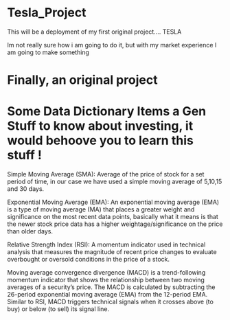 # Tesla_Project


This will be a deployment of my first original project.... TESLA


Im not really sure how i am going to do it, but with my market experience I am going to make something 



# Finally, an original project



# Some Data Dictionary Items a Gen Stuff to know about investing, it would behoove you to learn this stuff !

Simple Moving Average (SMA): Average of the price of stock for a set period of time, in our case we have used a simple moving average of 5,10,15 and 30 days.

Exponential Moving Average (EMA): An exponential moving average (EMA) is a type of moving average (MA) that places a greater weight and significance on the most recent data points, basically what it means is that the newer stock price data has a higher weightage/significance on the price than older days.

Relative Strength Index (RSI): A momentum indicator used in technical analysis that measures the magnitude of recent price changes to evaluate overbought or oversold conditions in the price of a stock.

Moving average convergence divergence (MACD) is a trend-following momentum indicator that shows the relationship between two moving averages of a security’s price. The MACD is calculated by subtracting the 26-period exponential moving average (EMA) from the 12-period EMA. Similar to RSI, MACD triggers technical signals when it crosses above (to buy) or below (to sell) its signal line.

